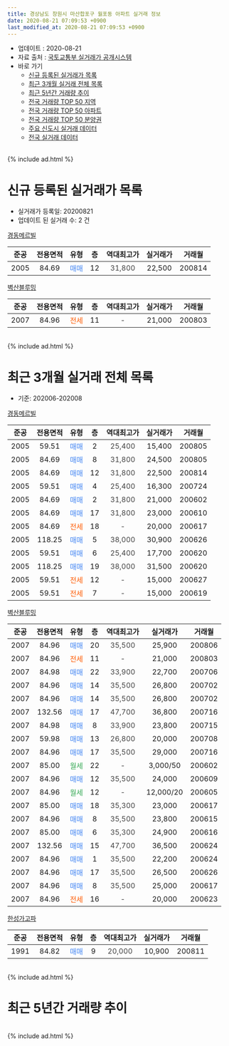 ```yaml
---
title: 경상남도 창원시 마산합포구 월포동 아파트 실거래 정보
date: 2020-08-21 07:09:53 +0900
last_modified_at: 2020-08-21 07:09:53 +0900
---
```


* 업데이트 : 2020-08-21
* 자료 출처 : [국토교통부 실거래가 공개시스템](http://rt.molit.go.kr)
* 바로 가기
    * [신규 등록된 실거래가 목록](#신규-등록된-실거래가-목록)
    * [최근 3개월 실거래 전체 목록](#최근-3개월-실거래-전체-목록)
    * [최근 5년간 거래량 추이](#최근-5년간-거래량-추이)
    * [전국 거래량 TOP 50 지역](https://inasie.github.io/apt-trade-info/최근-3개월-전국에서-가장-거래가-많이-발생한-지역)
    * [전국 거래량 TOP 50 아파트](https://inasie.github.io/apt-trade-info/최근-3개월-전국에서-가장-거래가-많이-발생한-아파트)
    * [전국 거래량 TOP 50 분양권](https://inasie.github.io/apt-trade-info/최근-3개월-전국에서-가장-거래가-많이-발생한-분양권)
    * [주요 신도시 실거래 데이터](https://inasie.github.io/apt-trade-info/주요-신도시)
    * [전국 실거래 데이터](https://inasie.github.io/apt-trade-info/전국)
<br>
{% include ad.html %}
<br>

# 신규 등록된 실거래가 목록
* 실거래가 등록일: 20200821
* 업데이트 된 실거래 수: 2 건


[경동메르빌](https://search.naver.com/search.naver?query=%EA%B2%BD%EC%83%81%EB%82%A8%EB%8F%84+%EC%B0%BD%EC%9B%90%EC%8B%9C+%EB%A7%88%EC%82%B0%ED%95%A9%ED%8F%AC%EA%B5%AC+%EC%9B%94%ED%8F%AC%EB%8F%99+%EA%B2%BD%EB%8F%99%EB%A9%94%EB%A5%B4%EB%B9%8C)

|준공|전용면적|유형|층|역대최고가|실거래가|거래월|
|:---:|:---:|:---:|:---:|:---:|:---:|:---:|
|2005|84.69|<span style="color:#4285f3">매매</span>|12|<span style="color:#444444">31,800</span>|22,500|200814|

[벽산블루밍](https://search.naver.com/search.naver?query=%EA%B2%BD%EC%83%81%EB%82%A8%EB%8F%84+%EC%B0%BD%EC%9B%90%EC%8B%9C+%EB%A7%88%EC%82%B0%ED%95%A9%ED%8F%AC%EA%B5%AC+%EC%9B%94%ED%8F%AC%EB%8F%99+%EB%B2%BD%EC%82%B0%EB%B8%94%EB%A3%A8%EB%B0%8D)

|준공|전용면적|유형|층|역대최고가|실거래가|거래월|
|:---:|:---:|:---:|:---:|:---:|:---:|:---:|
|2007|84.96|<span style="color:#ff5a00">전세</span>|11|<span style="color:#444444">-</span>|21,000|200803|


<br>
{% include ad.html %}
<br>

# 최근 3개월 실거래 전체 목록
* 기준: 202006-202008


[경동메르빌](https://search.naver.com/search.naver?query=%EA%B2%BD%EC%83%81%EB%82%A8%EB%8F%84+%EC%B0%BD%EC%9B%90%EC%8B%9C+%EB%A7%88%EC%82%B0%ED%95%A9%ED%8F%AC%EA%B5%AC+%EC%9B%94%ED%8F%AC%EB%8F%99+%EA%B2%BD%EB%8F%99%EB%A9%94%EB%A5%B4%EB%B9%8C)

|준공|전용면적|유형|층|역대최고가|실거래가|거래월|
|:---:|:---:|:---:|:---:|:---:|:---:|:---:|
|2005|59.51|<span style="color:#4285f3">매매</span>|2|<span style="color:#444444">25,400</span>|15,400|200805|
|2005|84.69|<span style="color:#4285f3">매매</span>|8|<span style="color:#444444">31,800</span>|24,500|200805|
|2005|84.69|<span style="color:#4285f3">매매</span>|12|<span style="color:#444444">31,800</span>|22,500|200814|
|2005|59.51|<span style="color:#4285f3">매매</span>|4|<span style="color:#444444">25,400</span>|16,300|200724|
|2005|84.69|<span style="color:#4285f3">매매</span>|2|<span style="color:#444444">31,800</span>|21,000|200602|
|2005|84.69|<span style="color:#4285f3">매매</span>|17|<span style="color:#444444">31,800</span>|23,000|200610|
|2005|84.69|<span style="color:#ff5a00">전세</span>|18|<span style="color:#444444">-</span>|20,000|200617|
|2005|118.25|<span style="color:#4285f3">매매</span>|5|<span style="color:#444444">38,000</span>|30,900|200626|
|2005|59.51|<span style="color:#4285f3">매매</span>|6|<span style="color:#444444">25,400</span>|17,700|200620|
|2005|118.25|<span style="color:#4285f3">매매</span>|19|<span style="color:#444444">38,000</span>|31,500|200620|
|2005|59.51|<span style="color:#ff5a00">전세</span>|12|<span style="color:#444444">-</span>|15,000|200627|
|2005|59.51|<span style="color:#ff5a00">전세</span>|7|<span style="color:#444444">-</span>|15,000|200619|

[벽산블루밍](https://search.naver.com/search.naver?query=%EA%B2%BD%EC%83%81%EB%82%A8%EB%8F%84+%EC%B0%BD%EC%9B%90%EC%8B%9C+%EB%A7%88%EC%82%B0%ED%95%A9%ED%8F%AC%EA%B5%AC+%EC%9B%94%ED%8F%AC%EB%8F%99+%EB%B2%BD%EC%82%B0%EB%B8%94%EB%A3%A8%EB%B0%8D)

|준공|전용면적|유형|층|역대최고가|실거래가|거래월|
|:---:|:---:|:---:|:---:|:---:|:---:|:---:|
|2007|84.96|<span style="color:#4285f3">매매</span>|20|<span style="color:#444444">35,500</span>|25,900|200806|
|2007|84.96|<span style="color:#ff5a00">전세</span>|11|<span style="color:#444444">-</span>|21,000|200803|
|2007|84.98|<span style="color:#4285f3">매매</span>|22|<span style="color:#444444">33,900</span>|22,700|200706|
|2007|84.96|<span style="color:#4285f3">매매</span>|14|<span style="color:#444444">35,500</span>|26,800|200702|
|2007|84.96|<span style="color:#4285f3">매매</span>|14|<span style="color:#444444">35,500</span>|26,800|200702|
|2007|132.56|<span style="color:#4285f3">매매</span>|17|<span style="color:#444444">47,700</span>|36,800|200716|
|2007|84.98|<span style="color:#4285f3">매매</span>|8|<span style="color:#444444">33,900</span>|23,800|200715|
|2007|59.98|<span style="color:#4285f3">매매</span>|13|<span style="color:#444444">26,800</span>|20,000|200708|
|2007|84.96|<span style="color:#4285f3">매매</span>|17|<span style="color:#444444">35,500</span>|29,000|200716|
|2007|85.00|<span style="color:#34a853">월세</span>|22|<span style="color:#444444">-</span>|3,000/50|200602|
|2007|84.96|<span style="color:#4285f3">매매</span>|12|<span style="color:#444444">35,500</span>|24,000|200609|
|2007|84.96|<span style="color:#34a853">월세</span>|12|<span style="color:#444444">-</span>|12,000/20|200605|
|2007|85.00|<span style="color:#4285f3">매매</span>|18|<span style="color:#444444">35,300</span>|23,000|200617|
|2007|84.96|<span style="color:#4285f3">매매</span>|8|<span style="color:#444444">35,500</span>|23,800|200615|
|2007|85.00|<span style="color:#4285f3">매매</span>|6|<span style="color:#444444">35,300</span>|24,900|200616|
|2007|132.56|<span style="color:#4285f3">매매</span>|15|<span style="color:#444444">47,700</span>|36,500|200624|
|2007|84.96|<span style="color:#4285f3">매매</span>|1|<span style="color:#444444">35,500</span>|22,200|200624|
|2007|84.96|<span style="color:#4285f3">매매</span>|17|<span style="color:#444444">35,500</span>|26,500|200626|
|2007|84.96|<span style="color:#4285f3">매매</span>|8|<span style="color:#444444">35,500</span>|25,000|200617|
|2007|84.96|<span style="color:#ff5a00">전세</span>|16|<span style="color:#444444">-</span>|20,000|200623|

[한성가고파](https://search.naver.com/search.naver?query=%EA%B2%BD%EC%83%81%EB%82%A8%EB%8F%84+%EC%B0%BD%EC%9B%90%EC%8B%9C+%EB%A7%88%EC%82%B0%ED%95%A9%ED%8F%AC%EA%B5%AC+%EC%9B%94%ED%8F%AC%EB%8F%99+%ED%95%9C%EC%84%B1%EA%B0%80%EA%B3%A0%ED%8C%8C)

|준공|전용면적|유형|층|역대최고가|실거래가|거래월|
|:---:|:---:|:---:|:---:|:---:|:---:|:---:|
|1991|84.82|<span style="color:#4285f3">매매</span>|9|<span style="color:#444444">20,000</span>|10,900|200811|


<br>
{% include ad.html %}
<br>

# 최근 5년간 거래량 추이


<div style="width:100%;">
    <canvas id="deal_progress" height="200"></canvas>
</div>

<script>
new Chart(document.getElementById("deal_progress"), {
    type: 'line',
    data: {
        labels: ['201508','201509','201510','201511','201512','201601','201602','201603','201604','201605','201606','201607','201608','201609','201610','201611','201612','201701','201702','201703','201704','201705','201706','201707','201708','201709','201710','201711','201712','201801','201802','201803','201804','201805','201806','201807','201808','201809','201810','201811','201812','201901','201902','201903','201904','201905','201906','201907','201908','201909','201910','201911','201912','202001','202002','202003','202004','202005','202006','202007','202008'],
        datasets: [{
            label: '매매',
            pointRadius: 1,
            data: [4, 8, 12, 6, 5, 1, 4, 4, 2, 2, 5, 4, 3, 5, 7, 3, 6, 2, 1, 1, 4, 2, 4, 2, 0, 1, 2, 4, 0, 5, 4, 3, 3, 7, 2, 2, 4, 7, 5, 3, 8, 5, 4, 10, 7, 6, 7, 8, 7, 7, 13, 18, 8, 11, 9, 8, 3, 7, 13, 8, 5],
            borderColor: "rgba(255, 201, 14, 1)",
            backgroundColor: "rgba(255, 201, 14, 0.5)",
            fill: false,
            lineTension: 0
        },{
            label: '전월세',
            pointRadius: 1,
            data: [0, 6, 1, 4, 7, 9, 3, 5, 3, 6, 3, 3, 7, 1, 2, 2, 6, 3, 6, 10, 3, 8, 1, 4, 8, 2, 1, 9, 5, 6, 10, 7, 9, 5, 6, 4, 6, 3, 2, 6, 4, 1, 4, 4, 5, 3, 2, 5, 2, 5, 5, 5, 3, 2, 14, 6, 9, 2, 6, 0, 1],
            borderColor: "rgba(0, 141, 185, 1)",
            backgroundColor: "rgba(0, 141, 185, 0.5)",
            fill: false,
            lineTension: 0
        }
        ]
    },
    options: {
        responsive: true,
        title: {
            display: false
        },
        tooltips: {
            mode: 'index',
            intersect: false
        },
        hover: {
            mode: 'nearest',
            intersect: true
        },
        scales: {
            xAxes: [{
                display: true,
                scaleLabel: {
                    display: true,
                    labelString: '년/월'
                }
            }],
            yAxes: [{
                display: true,
                ticks: {
                    suggestedMin: 0,
                },
                scaleLabel: {
                    display: true,
                    labelString: '실거래 수'
                }
            }]
        }
    }
});

</script>


<br>
{% include ad.html %}
<br>

